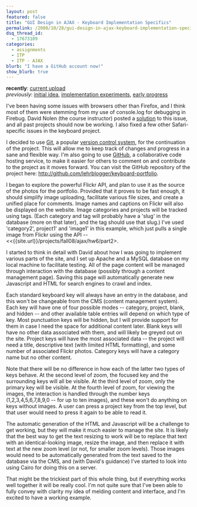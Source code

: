 ```yaml
---
layout: post
featured: false
title: "GUI Design in AJAX - Keyboard Implementation Specifics"
permalink: /2008/10/28/gui-design-in-ajax-keyboard-implementation-specifics/
dsq_thread_id:
  - 17673109
categories:
  - assignments
  - ITP
  - ITP - AJAX
blurb: "I have a GitHub account now!"
show_blurb: true
---
```

**recently**: [current upload][1]  
*previously*: [initial idea][2], [implementation experiments][3], [early progress][4]

I've been having some issues with browsers other than Firefox, and I think most of them were stemming from my use of console.log for debugging in Firebug. David Nolen (the course instructor) posted a [solution][5] to this issue, and all past projects should now be working. I also fixed a few other Safari-specific issues in the keyboard project.

I decided to use [Git][6], a popular [version control system][7], for the continuation of the project. This will allow me to keep track of changes and progress in a sane and flexible way. I'm also going to use [GitHub][8], a collaborative code hosting service, to make it easier for others to comment on and contribute to the project as it moves forward. You can visit the GitHub repository of the project here: <http://github.com/lehrblogger/keyboard-portfolio>.

I began to explore the powerful Flickr API, and plan to use it as the source of the photos for the portfolio. Provided that it proves to be fast enough, it should simplify image uploading, facilitate various file sizes, and create a unified place for comments. Image names and captions on Flickr will also be displayed on the website. Image categories and projects will be tracked using tags. (Each category and tag will probably have a 'slug' in the database (more on that later), and the tag should use that slug.) I've used 'category2', project1' and 'image1' in this example, which just pulls a single image from Flickr using the API -- <<{{site.url}}/projects/fall08/ajax/hw6/part2>.

I started to think in detail with David about how I was going to implement various parts of the site, and I set up Apache and a MySQL database on my local machine to facilitate testing. All of the page content will be managed through interaction with the database (possibly through a content management page). Saving this page will automatically generate new Javascript and HTML for search engines to crawl and index.

Each standard keyboard key will always have an entry in the database, and this won't be changeable from the CMS (content management system). Each key will have one of four possible modes -- category, project, blank, and hidden -- and other available table entries will depend on which type of key. Most punctuation keys will be hidden, but I will provide support for them in case I need the space for additional content later. Blank keys will have no other data associated with them, and will likely be greyed out on the site. Project keys will have the most associated data -- the project will need a title, descriptive text (with limited HTML formatting), and some number of associated Flickr photos. Category keys will have a category name but no other content.

Note that there will be no difference in how each of the latter two types of keys behave. At the second level of zoom, the focused key and the surrounding keys will all be visible. At the third level of zoom, only the primary key will be visible. At the fourth level of zoom, for viewing the images, the interaction is handled through the number keys (1,2,3,4,5,6,7,8,9,0 -- for up to ten images), and these won't do anything on keys without images. A user can press a project key from the top level, but that user would need to press it again to be able to read it.

The automatic generation of the HTML and Javascript will be a challenge to get working, but they will make it much easier to manage the site. It is likely that the best way to get the text resizing to work will be to replace that text with an identical-looking image, resize the image, and then replace it with text at the new zoom level (or not, for smaller zoom levels). Those images would need to be automatically generated from the text saved to the database via the CMS, and (with David's guidance) I've started to look into using Cairo for doing this on a server.

That might be the trickiest part of this whole thing, but if everything works well together it will be really cool. I'm not quite sure that I've been able to fully convey with clarity my idea of melding content and interface, and I'm excited to have a working example.

 [1]: /projects/fall08/ajax/keyboard-portfolio/
 [2]: /2008/10/03/gui-design-in-ajax-project-idea/
 [3]: /2008/10/17/gui-design-in-ajax-assorted-assignments-from-hw5-hw6/
 [4]: /2008/10/21/gui-design-in-ajax-keyboard-progress/
 [5]: http://formconstant.net/introspect/10/21/preventing-consolelog-from-breaking-browsers/
 [6]: http://git.or.cz/
 [7]: http://en.wikipedia.org/wiki/Version_control_system
 [8]: https://github.com/
